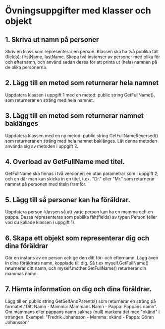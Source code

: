 # Övningsuppgifter med klasser och objekt

## 1. Skriva ut namn på personer
Skriv en klass som representerar en person. Klassen ska ha två publika fält (fields): firstName, lastName. Skapa två instanser av personer med olika för och efternamn, och använd sedan dessa för att printa ut (hela) namnen på de olika personerna.

## 2. Lägg till en metod som returnerar hela namnet
Uppdatera klassen i uppgift 1 med en metod: public string GetFullName(), som returnerar en sträng med hela namnet.

## 3. Lägg till en metod som returnerar namnet baklänges
Uppdatera klassen med en ny metod: public string GetFullNameReversed() som returnerar en sträng med hela namnet baklänges. Låt denna metoden använda sig av metoden i uppgift 2.

## 4. Overload av GetFullName med titel.
GetFullName ska finnas i två versioner: en utan parametrar som i uppgift 2; och en där man kan skicka in en titel, t.ex. "Dr." eller "Mr." som returnerar namnet på personen med titeln framför.

## 5. Lägg till så personer kan ha föräldrar.
Uppdatera person-klassen så att varje person kan ha en mamma och en pappa. Dessa representeras som publika fält(fields) av typen Person (eller vad du kallade klassen i uppgift 1).

## 6. Skapa ett objekt som representerar dig och dina föräldrar
Gör en instans av en person och ge den ditt för- och efternamn. Lägg även in dina föräldrars namn, kopplade till dig. Så t.ex myself.GetFullName() returnerar ditt namn, och myself.mother.GetFullName() returnerar din mammas namn.

## 7. Hämta information on dig och dina föräldrar.
Lägg till en public string GetSelfAndParents() som returnerar en sträng på formatet "Ditt Namn - Mamma: Mammans Namn - Pappa: Pappans namn". Om mammans eller pappans namn saknas (null) markera det med "okänd" i strängen. Exempel: "Fredrik Johansson - Mamma: okänd - Pappa: Göran Johansson" 
